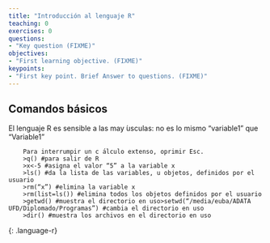 ```yaml
---
title: "Introducción al lenguaje R"
teaching: 0
exercises: 0
questions:
- "Key question (FIXME)"
objectives:
- "First learning objective. (FIXME)"
keypoints:
- "First key point. Brief Answer to questions. (FIXME)"
---
```



## Comandos básicos

El lenguaje R es sensible a las may ́usculas: no es lo mismo “variable1” que “Variable1”

~~~
    Para interrumpir un c ́alculo extenso, oprimir Esc.
    >q() #para salir de R
    >x<-5 #asigna el valor “5” a la variable x
    >ls() #da la lista de las variables, u objetos, definidos por el usuario
    >rm(“x”) #elimina la variable x
    >rm(list=ls()) #elimina todos los objetos definidos por el usuario
    >getwd() #muestra el directorio en uso>setwd(“/media/euba/ADATA UFD/Diplomado/Programas”) #cambia el directorio en uso
    >dir() #muestra los archivos en el directorio en uso
~~~
{: .language-r}

